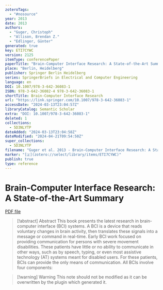 ```yaml
---
zoteroTags:
  - "#nosource"
year: 2013
date: 2013
authors:
  - "Guger, Christoph"
  - "Allison, Brendan Z."
  - "Edlinger, Günter"
generated: true
key: ETI7CYWC
version: 2125
itemType: conferencePaper
paperTitle: "Brain-Computer Interface Research: A State-of-the-Art Summary"
place: "Berlin, Heidelberg"
publisher: Springer Berlin Heidelberg
series: SpringerBriefs in Electrical and Computer Engineering
language: en
DOI: 10.1007/978-3-642-36083-1
ISBN: 978-3-642-36082-4 978-3-642-36083-1
shortTitle: Brain-Computer Interface Research
url: "https://link.springer.com/10.1007/978-3-642-36083-1"
accessDate: "2024-03-13T23:04:57Z"
libraryCatalog: Semantic Scholar
extra: "DOI: 10.1007/978-3-642-36083-1"
deleted: 1
collections:
  - 5D3NLYTP
dateAdded: "2024-03-13T23:04:58Z"
dateModified: "2024-04-21T09:54:50Z"
super_collections:
  - 5D3NLYTP
filename: "Guger et al. 2013 - Brain-Computer Interface Research: A State-of-the-Art Summary.pdf"
marker: "[🇿](zotero://select/library/items/ETI7CYWC)"
publish: true
type: reference
---
```

# Brain-Computer Interface Research: A State-of-the-Art Summary

[PDF file](/Papers/PDFs/Guger%20et%20al.%202013%20-%20Brain-Computer%20Interface%20Research:%20A%20State-of-the-Art%20Summary.pdf)

> [!abstract] Abstract
> This book presents the latest research in brain-computer interface (BCI) systems. A BCI is a device that reads voluntary changes in brain activity, then translates these signals into a message or command in real-time. Early BCI work focused on providing communication for persons with severe movement disabilities. These patients have little or no ability to communicate in other ways, such as by speech, typing, or even most assistive technology (AT) systems meant for disabled users. For these patients, BCIs can provide the only means of communication. All BCIs involve four components:

>[!warning] Warning
> This note should not be modified as it can be overwritten by the plugin which generated it.

